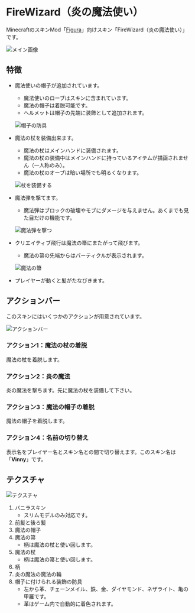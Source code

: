 # FireWizard（炎の魔法使い）
MinecraftのスキンMod「[Figura](https://github.com/Moonlight-MC/Figura)」向けスキン「FireWizard（炎の魔法使い）」です。

![メイン画像](README_Images/メイン.jpg)

## 特徴
- 魔法使いの帽子が追加されています。
  - 魔法使いのローブはスキンに含まれています。
  - 魔法の帽子は着脱可能です。
  - ヘルメットは帽子の先端に装飾として追加されます。

  ![帽子の防具](README_Images/帽子の防具.jpg)

- 魔法の杖を装備出来ます。
  - 魔法の杖はメインハンドに装備されます。
  - 魔法の杖の装備中はメインハンドに持っているアイテムが描画されません（一人称のみ）。
  - 魔法の杖のオーブは暗い場所でも明るくなります。

  ![杖を装備する](README_Images/杖を装備する.gif)

- 魔法弾を撃てます。
  - 魔法弾はブロックの破壊やモブにダメージを与えません。あくまでも見た目だけの機能です。

  ![魔法弾を撃つ](README_Images/魔法弾を撃つ.gif)

- クリエイティブ飛行は魔法の箒にまたがって飛びます。
  - 魔法の箒の先端からはパーティクルが表示されます。

  ![魔法の箒](README_Images/魔法の箒.gif)

- プレイヤーが動くと髪がたなびきます。

## アクションバー
このスキンにはいくつかのアクションが用意されています。

![アクションバー](README_Images/アクションバー.jpg)

### アクション1：魔法の杖の着脱
魔法の杖を着脱します。

### アクション2：炎の魔法
炎の魔法を撃ちます。先に魔法の杖を装備して下さい。

### アクション3：魔法の帽子の着脱
魔法の帽子を着脱します。

### アクション4：名前の切り替え
表示名をプレイヤー名とスキン名との間で切り替えます。このスキン名は「**Vinny**」です。

## テクスチャ

![テクスチャ](README_Images/テクスチャ.png)

1. バニラスキン
   - スリムモデルのみ対応です。
2. 前髪と後ろ髪
3. 魔法の帽子
4. 魔法の箒
   - 柄は魔法の杖と使い回します。
5. 魔法の杖
   - 柄は魔法の箒と使い回します。
6. 柄
7.  炎の魔法の魔法の輪
8.  帽子に付けられる装飾の防具
    - 左から革、チェーンメイル、鉄、金、ダイヤモンド、ネザライト、亀の甲羅です。
    - 革はゲーム内で自動的に着色されます。